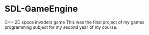 # SDL-GameEngine
C++ 2D space invaders game
This was the final project of my games programming subject for my second year of my course.


